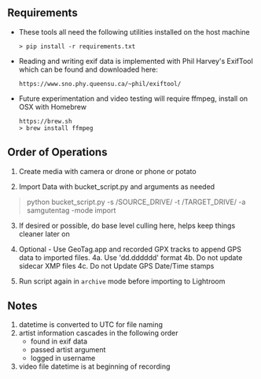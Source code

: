 ## Requirements

- These tools all need the following utilities installed on the host machine
    ```
    > pip install -r requirements.txt
    ```

- Reading and writing exif data is implemented with Phil Harvey's ExifTool which can be found and downloaded here:
    ```
    https://www.sno.phy.queensu.ca/~phil/exiftool/
    ```

- Future experimentation and video testing will require ffmpeg, install on OSX with Homebrew
    ```
    https://brew.sh
    > brew install ffmpeg
    ```

## Order of Operations
1. Create media with camera or drone or phone or potato

2. Import Data with bucket_script.py and arguments as needed

  > python bucket_script.py -s /SOURCE_DRIVE/ -t /TARGET_DRIVE/ -a samgutentag -mode import

3. If desired or possible, do base level culling here, helps keep things cleaner later on

4. Optional - Use GeoTag.app and recorded GPX tracks to append GPS data to imported files. 
	4a.	Use 'dd.dddddd' format
	4b.	Do not update sidecar XMP files
	4c.	Do not Update GPS Date/Time stamps

5. Run script again in `archive` mode before importing to Lightroom


## Notes
1.  datetime is converted to UTC for file naming
2.  artist information cascades in the following order
    - found in exif data
    - passed artist argument
    - logged in username
3.  video file datetime is at beginning of recording
